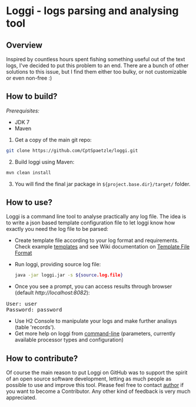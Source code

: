 Loggi - logs parsing and analysing tool
=======================================

Overview
--------
Inspired by countless hours spent fishing something useful out of the text logs, I've decided to put this problem to an end. There are a bunch of other solutions to this issue, but I find them either too bulky, or not customizable or even non-free :)

How to build?
-------------

*Prerequisites:*
* JDK 7
* Maven

1. Get a copy of the main git repo:

  ```bash
  git clone https://github.com/CptSpaetzle/loggi.git
  ```

2. Build loggi using Maven:

  ``` bash
  mvn clean install
  ```

3. You will find the final jar package in `${project.base.dir}/target/` folder.

How to use?
-----------
Loggi is a command line tool to analyse practically any log file. The idea is to write a json based template configuration file to let loggi know how exactly you need the log file to be parsed:
* Create template file according to your log format and requirements. Check example [templates](https://github.com/CptSpaetzle/loggi/tree/master/templates) and see Wiki documentation on [Template File Format](https://github.com/CptSpaetzle/loggi/wiki/Template-File-Format)
* Run loggi, providing source log file:

  ``` bash
  java -jar loggi.jar -s ${source.log.file}
  ```
* Once you see a prompt, you can access results through browser (default *http://localhost:8082*):
<pre>
User: user
Password: password
</pre>
* Use H2 Console to manipulate your logs and make further analisys (table 'records').
* Get more help on loggi from [command-line](https://github.com/CptSpaetzle/loggi/wiki/Help) (parameters, currently available processor types and configuration)

How to contribute?
------------------
Of course the main reason to put Loggi on GitHub was to support the spirit of an open source software development, letting as much people as possible to use and improve this tool. Please feel free to contact [author](https://github.com/CptSpaetzle) if you want to become a Contributor. Any other kind of feedback is very much appreciated.
